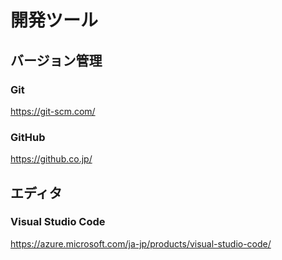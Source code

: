 # 開発ツール

## バージョン管理

### Git

https://git-scm.com/

### GitHub

https://github.co.jp/

## エディタ

### Visual Studio Code

https://azure.microsoft.com/ja-jp/products/visual-studio-code/
